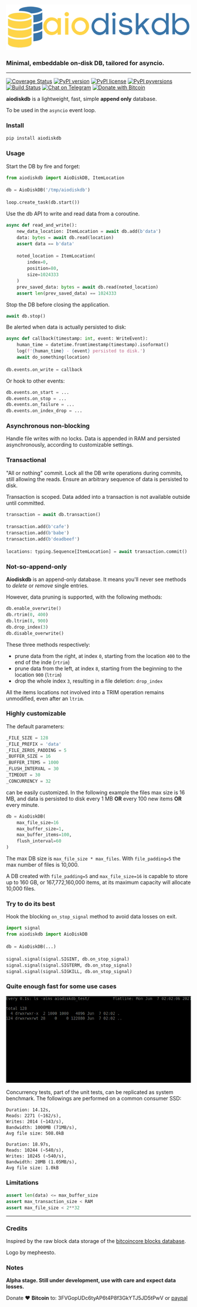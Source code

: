 ![aiodiskdb logo](./docs/logo128.png "aiodiskdb")
### Minimal, embeddable on-disk DB, tailored for asyncio.

---
[![Coverage Status](https://coveralls.io/repos/github/mempoolco/aiodiskdb/badge.svg?branch=main)](https://coveralls.io/github/mempoolco/aiodiskdb?branch=main)
[![PyPI version](https://badge.fury.io/py/aiodiskdb.svg)](https://badge.fury.io/py/aiodiskdb)
[![PyPI license](https://img.shields.io/pypi/l/aiodiskdb.svg)](https://pypi.python.org/pypi/aiodiskdb/)
[![PyPI pyversions](https://img.shields.io/pypi/pyversions/aiodiskdb.svg)](https://pypi.python.org/pypi/aiodiskdb/)
[![Build Status](https://travis-ci.com/mempoolco/aiodiskdb.svg?branch=main)](https://travis-ci.com/mempoolco/aiodiskdb)
[![Chat on Telegram](https://img.shields.io/badge/Chat%20on-Telegram-brightgreen.svg)](https://t.me/mempoolco)
[![Donate with Bitcoin](https://en.cryptobadges.io/badge/micro/3FVGopUDc6tyAP6t4P8f3GkYTJ5JD5tPwV)](https://en.cryptobadges.io/donate/3FVGopUDc6tyAP6t4P8f3GkYTJ5JD5tPwV)


**aiodiskdb** is a lightweight, fast, simple **append only** database.

To be used in the `asyncio` event loop.

### Install

```bash
pip install aiodiskdb
```

### Usage

Start the DB by fire and forget:
```python
from aiodiskdb import AioDiskDB, ItemLocation

db = AioDiskDB('/tmp/aiodiskdb')

loop.create_task(db.start())

```

Use the db API to write and read data from a coroutine.

```python
async def read_and_write():
    new_data_location: ItemLocation = await db.add(b'data')
    data: bytes = await db.read(location)
    assert data == b'data'

    noted_location = ItemLocation(
        index=0,
        position=80,
        size=1024333
    )
    prev_saved_data: bytes = await db.read(noted_location)
    assert len(prev_saved_data) == 1024333
```

Stop the DB before closing the application.
```python
await db.stop()
```

Be alerted when data is actually persisted to disk:

```python
async def callback(timestamp: int, event: WriteEvent):
    human_time = datetime.fromtimestamp(timestamp).isoformat()
    log(f'{human_time} - {event} persisted to disk.')
    await do_something(location)
    
db.events.on_write = callback
```

Or hook to other events:
```python
db.events.on_start = ...
db.events.on_stop = ...
db.events.on_failure = ...
db.events.on_index_drop = ...
```

### Asynchronous non-blocking

Handle file writes with no locks. 
Data is appended in RAM and persisted asynchronously, according to customizable settings. 

### Transactional

"All or nothing" commit. 
Lock all the DB write operations during commits, still allowing the reads.
Ensure an arbitrary sequence of data is persisted to disk.

Transaction is scoped. Data added into a transaction is not available outside until committed.
```python
transaction = await db.transaction()

transaction.add(b'cafe')
transaction.add(b'babe')
transaction.add(b'deadbeef')

locations: typing.Sequence[ItemLocation] = await transaction.commit()
```


### Not-so-append-only

**Aiodiskdb** is an append-only database. It means you'll never see methods to *delete* or *remove* single entries.

However, data pruning is supported, with the following methods:

```python
db.enable_overwrite()
db.rtrim(0, 400)
db.ltrim(8, 900)
db.drop_index(3)
db.disable_overwrite()
```

These three methods respectively:
- prune data from the right, at index `0`, starting from the location `400` to the end of the inde (`rtrim`)
- prune data from the left, at index `8`, starting from the beginning to the location `900` (`ltrim`)
- drop the whole index `3`, resulting in a file deletion: `drop_index`

All the items locations not involved into a TRIM operation remains unmodified, even after an `ltrim`.


### Highly customizable

The default parameters: 
```python
_FILE_SIZE = 128
_FILE_PREFIX = 'data'
_FILE_ZEROS_PADDING = 5
_BUFFER_SIZE = 16
_BUFFER_ITEMS = 1000
_FLUSH_INTERVAL = 30
_TIMEOUT = 30
_CONCURRENCY = 32
```
can be easily customized. In the following example the files max size is 16 MB,
and data is persisted to disk every 1 MB **OR** every 100 new items **OR** every minute.

```python
db = AioDiskDB(
    max_file_size=16
    max_buffer_size=1,
    max_buffer_items=100,
    flush_interval=60
)
```
The max DB size is `max_file_size * max_files`. 
With `file_padding=5` the max number of files is 10,000. 

A DB created with `file_padding=5` and `max_file_size=16` is capable to store up to 160 GB, or 167,772,160,000 items, 
at its maximum capacity will allocate 10,000 files.

### Try to do its best

Hook the blocking `on_stop_signal` method to avoid data losses on exit.
```python
import signal
from aiodiskdb import AioDiskDB

db = AioDiskDB(...)

signal.signal(signal.SIGINT, db.on_stop_signal)
signal.signal(signal.SIGTERM, db.on_stop_signal)
signal.signal(signal.SIGKILL, db.on_stop_signal)
```

### Quite enough fast for some use cases

![aiodiskdb files](./docs/aiodiskdb.gif)

Concurrency tests, part of the unit tests, can be replicated as system benchmark.
The followings are performed on a common consumer SSD:
```
Duration: 14.12s,
Reads: 2271 (~162/s),
Writes: 2014 (~143/s),
Bandwidth: 1000MB (71MB/s),
Avg file size: 508.0kB
```

```
Duration: 18.97s,
Reads: 10244 (~540/s),
Writes: 10245 (~540/s),
Bandwidth: 20MB (1.05MB/s),
Avg file size: 1.0kB
```

### Limitations

```python
assert len(data) <= max_buffer_size
assert max_transaction_size < RAM
assert max_file_size < 2**32
```
---

### Credits

Inspired by the raw block data storage of the [bitcoincore blocks database](https://en.bitcoin.it/wiki/Bitcoin_Core_0.11_(ch_2):_Data_Storage). 

Logo by mepheesto.

### Notes

**Alpha stage. Still under development, use with care and expect data losses.**

Donate :heart: **Bitcoin** to: 3FVGopUDc6tyAP6t4P8f3GkYTJ5JD5tPwV or [paypal](https://paypal.me/gdax)
